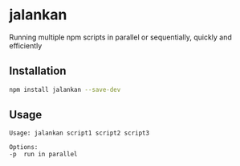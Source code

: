
# jalankan

Running multiple npm scripts in parallel or sequentially, quickly and efficiently

## Installation

```bash
npm install jalankan --save-dev
```

## Usage

```
Usage: jalankan script1 script2 script3

Options:
-p  run in parallel
```

